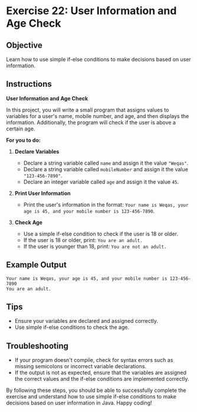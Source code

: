 # Exercise 22: User Information and Age Check

## Objective
Learn how to use simple if-else conditions to make decisions based on user information.

## Instructions

**User Information and Age Check**

In this project, you will write a small program that assigns values to variables for a user's name, mobile number, and age, and then displays the information. Additionally, the program will check if the user is above a certain age.

**For you to do:**

1. **Declare Variables**
   - Declare a string variable called `name` and assign it the value `"Weqas"`.
   - Declare a string variable called `mobileNumber` and assign it the value `"123-456-7890"`.
   - Declare an integer variable called `age` and assign it the value `45`.

2. **Print User Information**
   - Print the user's information in the format: `Your name is Weqas, your age is 45, and your mobile number is 123-456-7890`.

3. **Check Age**
   - Use a simple if-else condition to check if the user is 18 or older.
   - If the user is 18 or older, print: `You are an adult.`
   - If the user is younger than 18, print: `You are not an adult.`

## Example Output
```
Your name is Weqas, your age is 45, and your mobile number is 123-456-7890
You are an adult.
```

## Tips
- Ensure your variables are declared and assigned correctly.
- Use simple if-else conditions to check the age.

## Troubleshooting
- If your program doesn't compile, check for syntax errors such as missing semicolons or incorrect variable declarations.
- If the output is not as expected, ensure that the variables are assigned the correct values and the if-else conditions are implemented correctly.

By following these steps, you should be able to successfully complete the exercise and understand how to use simple if-else conditions to make decisions based on user information in Java. Happy coding!